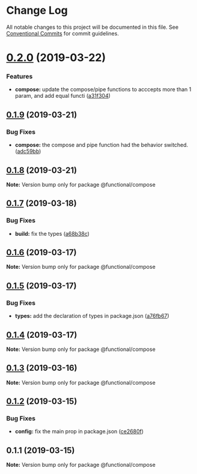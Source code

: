 # Change Log

All notable changes to this project will be documented in this file.
See [Conventional Commits](https://conventionalcommits.org) for commit guidelines.

# [0.2.0](https://github.com/Oscar170/-functional/compare/@functional/compose@0.1.9...@functional/compose@0.2.0) (2019-03-22)


### Features

* **compose:** update the compose/pipe functions to acccepts more than 1 param, and add equal functi ([a31f304](https://github.com/Oscar170/-functional/commit/a31f304))





## [0.1.9](https://github.com/Oscar170/-functional/compare/@functional/compose@0.1.8...@functional/compose@0.1.9) (2019-03-21)


### Bug Fixes

* **compose:** the compose and pipe function had the behavior switched. ([adc59bb](https://github.com/Oscar170/-functional/commit/adc59bb))





## [0.1.8](https://github.com/Oscar170/-functional/compare/@functional/compose@0.1.7...@functional/compose@0.1.8) (2019-03-21)

**Note:** Version bump only for package @functional/compose





## [0.1.7](https://github.com/Oscar170/-functional/compare/@functional/compose@0.1.6...@functional/compose@0.1.7) (2019-03-18)


### Bug Fixes

* **build:** fix the types ([a68b38c](https://github.com/Oscar170/-functional/commit/a68b38c))





## [0.1.6](https://github.com/Oscar170/-functional/compare/@functional/compose@0.1.5...@functional/compose@0.1.6) (2019-03-17)

**Note:** Version bump only for package @functional/compose





## [0.1.5](https://github.com/Oscar170/-functional/compare/@functional/compose@0.1.4...@functional/compose@0.1.5) (2019-03-17)


### Bug Fixes

* **types:** add the declaration of types in package.json ([a76fb67](https://github.com/Oscar170/-functional/commit/a76fb67))





## [0.1.4](https://github.com/Oscar170/-functional/compare/@functional/compose@0.1.3...@functional/compose@0.1.4) (2019-03-17)

**Note:** Version bump only for package @functional/compose





## [0.1.3](https://github.com/Oscar170/-functional/compare/@functional/compose@0.1.2...@functional/compose@0.1.3) (2019-03-16)

**Note:** Version bump only for package @functional/compose





## [0.1.2](https://github.com/Oscar170/-functional/compare/@functional/compose@0.1.1...@functional/compose@0.1.2) (2019-03-15)


### Bug Fixes

* **config:** fix the main prop in package.json ([ce2680f](https://github.com/Oscar170/-functional/commit/ce2680f))





## 0.1.1 (2019-03-15)

**Note:** Version bump only for package @functional/compose
